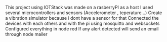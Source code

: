 This project using IOTStack was made on a rasberryPI as a host
I used several microcontrollers and sensors (Accelerometer , teperature...)
Create a vibration simulator because i dont have a sensor for that
Connected the devices with each others and with the pi using mosquitto and websockets
Configured everything in node red
If any alert detected will send an email through node mailer

